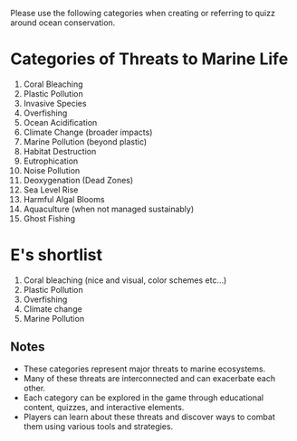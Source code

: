 Please use the following categories when creating or referring to quizz around ocean conservation.

# Categories of Threats to Marine Life

1. Coral Bleaching
2. Plastic Pollution
3. Invasive Species
4. Overfishing
5. Ocean Acidification
6. Climate Change (broader impacts)
7. Marine Pollution (beyond plastic)
8. Habitat Destruction
9. Eutrophication
10. Noise Pollution
11. Deoxygenation (Dead Zones)
12. Sea Level Rise
13. Harmful Algal Blooms
14. Aquaculture (when not managed sustainably)
15. Ghost Fishing

# E's shortlist

1. Coral bleaching (nice and visual, color schemes etc...)
2. Plastic Pollution
4. Overfishing
6. Climate change
7. Marine Pollution

## Notes
- These categories represent major threats to marine ecosystems.
- Many of these threats are interconnected and can exacerbate each other.
- Each category can be explored in the game through educational content, quizzes, and interactive elements.
- Players can learn about these threats and discover ways to combat them using various tools and strategies.